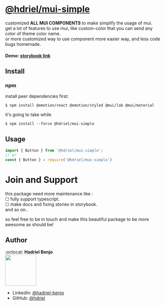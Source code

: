 # [@hdriel/mui-simple](https://www.npmjs.com/package/@hdriel/mui-simple)

 customized **ALL MUI COMPONENTS** to make simplify the usage of mui. <br/>
 get a lot of features to use mui, like custom-color that you can send any color of theme color name. <br/>
 or more customized way to use component more easier way, and less code bugs homemade. <br/>
 
#### Demo: [storybook link](https://hdriel.github.io/mui-simple/)

## Install

### npm

install peer dependencies first: 
```npm
$ npm install @emotion/react @emotion/styled @mui/lab @mui/material
```

it's going to take while
```npm
$ npm install --force @hdriel/mui-simple
```

## Usage

```javascript
import { Button } from '@hdriel/mui-simple';
// or
const { Button } = require('@hdriel/mui-simple')
```


# Join and Support
 
 this package need more maintenance like : <br>
 &#9744; fully support typescript. <br>
 &#9744; make docs and fixing stories in storybook. <br>
 and so on..<br>
 
 so feel free to be in touch and make this beautiful package to be more awesome as should be! 
  
## Author 

:octocat: **Hadriel Benjo**  
<img src="https://github.com/hdriel/mui-simple/assets/20520565/7794f330-5765-42d5-8154-fe6b094f5960" width="100px;"/>

- LinkedIn: [@hadriel-benjo](https://www.linkedin.com/in/hadriel-benjo/)
- GitHub: [@hdriel](https://github.com/hdriel)


